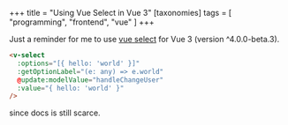 +++
title = "Using Vue Select in Vue 3"
[taxonomies]
 tags = [ "programming", "frontend", "vue" ]
+++

Just a reminder for me to use [vue select](https://github.com/sagalbot/vue-select) for Vue 3 (version ^4.0.0-beta.3).

```html
<v-select
  :options="[{ hello: 'world' }]"
  :getOptionLabel="(e: any) => e.world"
  @update:modelValue="handleChangeUser"
  :value="{ hello: 'world' }"
/>
```

since docs is still scarce.
